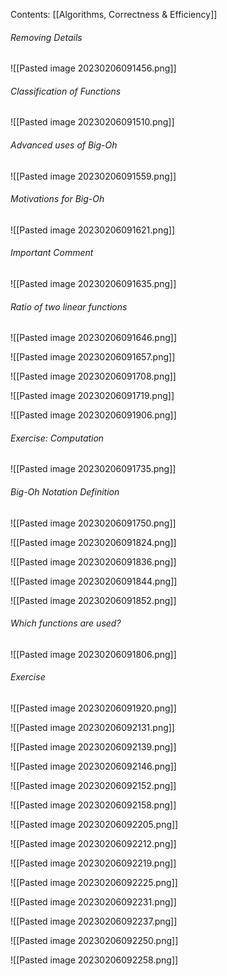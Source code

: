 Contents:
[[Algorithms, Correctness & Efficiency]]

###### Removing Details
![[Pasted image 20230206091456.png]]

###### Classification of Functions
![[Pasted image 20230206091510.png]]

###### Advanced uses of Big-Oh
![[Pasted image 20230206091559.png]]

###### Motivations for Big-Oh
![[Pasted image 20230206091621.png]]

###### Important Comment
![[Pasted image 20230206091635.png]]

###### Ratio of two linear functions
![[Pasted image 20230206091646.png]]

![[Pasted image 20230206091657.png]]

![[Pasted image 20230206091708.png]]

![[Pasted image 20230206091719.png]]

![[Pasted image 20230206091906.png]]

###### Exercise: Computation
![[Pasted image 20230206091735.png]]

###### Big-Oh Notation Definition
![[Pasted image 20230206091750.png]]

![[Pasted image 20230206091824.png]]

![[Pasted image 20230206091836.png]]

![[Pasted image 20230206091844.png]]

![[Pasted image 20230206091852.png]]


###### Which functions are used?
![[Pasted image 20230206091806.png]]

###### Exercise
![[Pasted image 20230206091920.png]]

![[Pasted image 20230206092131.png]]

![[Pasted image 20230206092139.png]]

![[Pasted image 20230206092146.png]]

![[Pasted image 20230206092152.png]]

![[Pasted image 20230206092158.png]]

![[Pasted image 20230206092205.png]]

![[Pasted image 20230206092212.png]]

![[Pasted image 20230206092219.png]]

![[Pasted image 20230206092225.png]]

![[Pasted image 20230206092231.png]]

![[Pasted image 20230206092237.png]]

![[Pasted image 20230206092250.png]]

![[Pasted image 20230206092258.png]]

